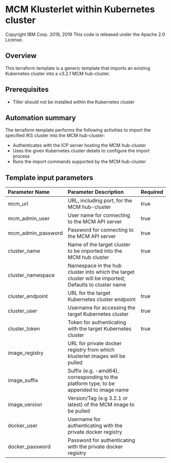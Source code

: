 # MCM Klusterlet within Kubernetes cluster
Copyright IBM Corp. 2019, 2019 
This code is released under the Apache 2.0 License.

## Overview
This terraform template is a generic template that imports an existing Kubernetes cluster into a v3.2.1 MCM hub-cluster.

## Prerequisites
* Tiller should not be installed within the Kubernetes cluster

## Automation summary
The terraform template performs the following activities to import the specified IKS cluster into the MCM hub-cluster:
* Authenticates with the ICP server hosting the MCM hub-cluster
* Uses the given Kubernetes cluster details to configure the import process
* Runs the import commands supported by the MCM hub-cluster

## Template input parameters

| Parameter Name                  | Parameter Description | Required |
| :---                            | :--- | :--- |
| mcm\_url                        | URL, including port, for the MCM hub-cluster | true |
| mcm\_admin\_user                | User name for connecting to the MCM API server | true |
| mcm\_admin\_password            | Password for connecting to the MCM API server | true |
| cluster_name                    | Name of the target cluster to be imported into the MCM hub cluster | true |
| cluster_namespace               | Namespace in the hub cluster into which the target cluster will be imported; Defaults to cluster name | |
| cluster_endpoint                | URL for the target Kubernetes cluster endpoint | true |
| cluster_user                    | Username for accessing the target Kubernetes cluster | true |
| cluster_token                   | Token for authenticating with the target Kubernetes cluster | true |
| image_registry                  | URL for private docker registry from which klusterlet images will be pulled | |
| image_suffix                    | Suffix (e.g. -amd64), corresponding to the platform type, to be appended to image name | |
| image_version                   | Version/Tag (e.g 3.2.1 or latest) of the MCM image to be pulled | |
| docker_user                     | Username for authenticating with the private docker registry | |
| docker_password                 | Password for authenticating with the private docker registry | |
